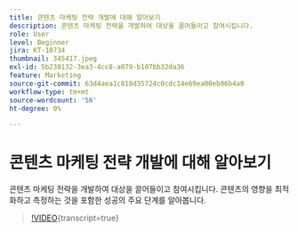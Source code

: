 ```yaml
---
title: 콘텐츠 마케팅 전략 개발에 대해 알아보기
description: 콘텐츠 마케팅 전략을 개발하여 대상을 끌어들이고 참여시킵니다.
role: User
level: Beginner
jira: KT-10734
thumbnail: 345417.jpeg
exl-id: 5b238132-3ea3-4cc8-a079-b107bb32da36
feature: Marketing
source-git-commit: 63d4aea1c818d35724c0cdc14e69ea00eb06b4a0
workflow-type: tm+mt
source-wordcount: '56'
ht-degree: 0%

---
```


# 콘텐츠 마케팅 전략 개발에 대해 알아보기

콘텐츠 마케팅 전략을 개발하여 대상을 끌어들이고 참여시킵니다. 콘텐츠의 영향을 최적화하고 측정하는 것을 포함한 성공의 주요 단계를 알아봅니다.

>[!VIDEO](https://video.tv.adobe.com/v/3413388/?quality=12&learn=on&captions=kor){transcript=true}
